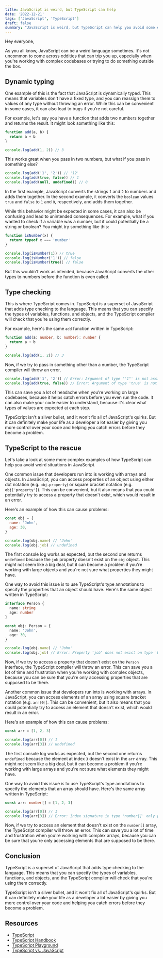 ```yaml
---
title: JavaScript is weird, but TypeScript can help
date: '2022-12-21'
tags: ['JavaScript', 'TypeScript']
draft: false
summary: "JavaScript is weird, but TypeScript can help you avoid some of its quirks. In this post, we'll take a look at some of the weird things that can happen in JavaScript, and how TypeScript can help you avoid them."
---
```


Hey everyone,

As you all know, JavaScript can be a weird language sometimes. It's not uncommon to come across oddities that can trip you up, especially when you're working with complex codebases or trying to do something outside the box.

## Dynamic typing

One example of this is the fact that JavaScript is dynamically typed. This means that variables don't have a fixed type, and you can reassign them to values of any type without throwing an error. While this can be convenient in some cases, it can also lead to bugs if you're not careful.

For example, let's say you have a function that adds two numbers together and returns the result. It might look something like this:

```js
function add(a, b) {
  return a + b
}

console.log(add(1, 2)) // 3
```

This works great when you pass in two numbers, but what if you pass in something else?

```js
console.log(add('1', '2')) // '12'
console.log(add(true, false)) // 1
console.log(add(null, undefined)) // 0
```

In the first example, JavaScript converts the strings `1` and `2` to numbers and adds them together. In the second example, it converts the `boolean` values `true` and `false` to `1` and `0`, respectively, and adds them together.

While this behavior might be expected in some cases, it can also be confusing and lead to unintended consequences. For example, what if you wanted to check if a variable was a number, but it could potentially be a string or boolean? You might try something like this:

```js
function isNumber(x) {
  return typeof x === 'number'
}

console.log(isNumber(1)) // true
console.log(isNumber('1')) // false
console.log(isNumber(true)) // false
```

But this wouldn't work as intended, because JavaScript converts the other types to numbers before the function is even called.

## Type checking

This is where TypeScript comes in. TypeScript is a superset of JavaScript that adds type checking to the language. This means that you can specify the types of variables, functions, and objects, and the TypeScript compiler will check that you're using them correctly.

For example, here's the same `add` function written in TypeScript:

```ts
function add(a: number, b: number): number {
  return a + b
}

console.log(add(1, 2)) // 3
```

Now, if we try to pass in something other than a number, the TypeScript compiler will throw an error.

```ts
console.log(add('1', '2')) // Error: Argument of type '"1"' is not assignable to parameter of type 'number'.
console.log(add(true, false)) // Error: Argument of type 'true' is not assignable to parameter of type 'number'.
```

This can save you a lot of headache when you're working on large codebases, because it helps catch errors before you even run the code. It can also make your code easier to understand, because it's clear what types of values are expected at each step.

TypeScript isn't a silver bullet, and it won't fix all of JavaScript's quirks. But it can definitely make your life as a developer a lot easier by giving you more control over your code and helping you catch errors before they become a problem.

## TypeScript to the rescue

Let's take a look at some more complex examples of how TypeScript can help you avoid weird situations in JavaScript.

One common issue that developers run into is working with arrays and objects. In JavaScript, you can access properties of an object using either dot notation (e.g. `obj.property`) or square bracket notation (e.g. `obj['property']`). This can be convenient, but it also means that you could potentially try to access a property that doesn't exist, which would result in an error.

Here's an example of how this can cause problems:

```js
const obj = {
  name: 'John',
  age: 30,
}

console.log(obj.name) // 'John'
console.log(obj.job) // undefined
```

The first console log works as expected, but the second one returns `undefined` because the `job` property doesn't exist on the `obj` object. This might not seem like a big deal, but it can become a problem if you're working with large objects and you're not sure what properties they might have.

One way to avoid this issue is to use TypeScript's type annotations to specify the properties that an object should have. Here's the same object written in TypeScript:

```ts
interface Person {
  name: string
  age: number
}

const obj: Person = {
  name: 'John',
  age: 30,
}

console.log(obj.name) // 'John'
console.log(obj.job) // Error: Property 'job' does not exist on type 'Person'.
```

Now, if we try to access a property that doesn't exist on the `Person` interface, the TypeScript compiler will throw an error. This can save you a lot of time and frustration when you're working with complex objects, because you can be sure that you're only accessing properties that are supposed to be there.

Another common issue that developers run into is working with arrays. In JavaScript, you can access elements of an array using square bracket notation (e.g. `arr[0]`). This can be convenient, but it also means that you could potentially try to access an element that doesn't exist, which would result in an error.

Here's an example of how this can cause problems:

```js
const arr = [1, 2, 3]

console.log(arr[0]) // 1
console.log(arr[3]) // undefined
```

The first console log works as expected, but the second one returns `undefined` because the element at index `3` doesn't exist in the `arr` array. This might not seem like a big deal, but it can become a problem if you're working with large arrays and you're not sure what elements they might have.

One way to avoid this issue is to use TypeScript's type annotations to specify the elements that an array should have. Here's the same array written in TypeScript:

```ts
const arr: number[] = [1, 2, 3]

console.log(arr[0]) // 1
console.log(arr[3]) // Error: Index signature in type 'number[]' only permits reading.
```

Now, if we try to access an element that doesn't exist on the `number[]` array, the TypeScript compiler will throw an error. This can save you a lot of time and frustration when you're working with complex arrays, because you can be sure that you're only accessing elements that are supposed to be there.

## Conclusion

TypeScript is a superset of JavaScript that adds type checking to the language. This means that you can specify the types of variables, functions, and objects, and the TypeScript compiler will check that you're using them correctly.

TypeScript isn't a silver bullet, and it won't fix all of JavaScript's quirks. But it can definitely make your life as a developer a lot easier by giving you more control over your code and helping you catch errors before they become a problem.

## Resources

- [TypeScript](https://www.typescriptlang.org/)
- [TypeScript Handbook](https://www.typescriptlang.org/docs/handbook/basic-types.html)
- [TypeScript Playground](https://www.typescriptlang.org/play)
- [TypeScript vs. JavaScript](https://www.typescriptlang.org/docs/handbook/typescript-in-5-minutes.html)
